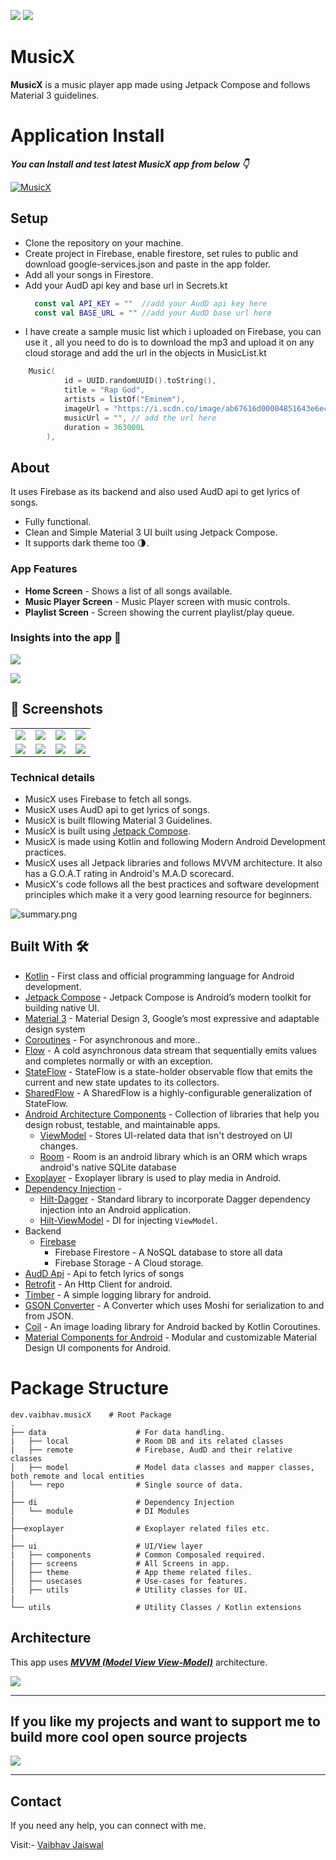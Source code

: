 ![](media/cover-light.png)
![](media/cover-dark.png)

# **MusicX** 

**MusicX** is a music player app made using Jetpack Compose and follows Material 3 guidelines.

# Application Install

***You can Install and test latest MusicX app from below 👇***

[![MusicX](https://img.shields.io/badge/MusicX✅-APK-red.svg?style=for-the-badge&logo=android)](https://github.com/Vaibhav2002/MusicX/releases/tag/v1.0.2)

## Setup
- Clone the repository on your machine.
- Create project in Firebase, enable firestore, set rules to public and download google-services.json and paste in the app folder.
- Add all your songs in Firestore.
- Add your AudD api key and base url in Secrets.kt
  ```kotlin
    const val API_KEY = ""  //add your AudD api key here
    const val BASE_URL = "" //add your AudD base url here
  ```
- I have create a sample music list which i uploaded on Firebase, you can use it , all you need to do is to download the mp3 and upload it on any cloud storage and add the url in the objects in MusicList.kt
```kotlin
    Music(
            id = UUID.randomUUID().toString(),
            title = "Rap God",
            artists = listOf("Eminem"),
            imageUrl = "https://i.scdn.co/image/ab67616d00004851643e6ecebab400d52574e4b2",
            musicUrl = "", // add the url here
            duration = 363000L
        ),
```

## About

It uses Firebase as its backend and also used AudD api to get lyrics of songs. 

- Fully functional.
- Clean and Simple Material 3 UI built using Jetpack Compose.
- It supports dark theme too 🌗.

### App Features

- **Home Screen** - Shows a list of all songs available.
- **Music Player Screen** - Music Player screen with music controls.
- **Playlist Screen** - Screen showing the current playlist/play queue.

### Insights into the app 🔎

![](media/design-light.png)


![](media/design-dark.png)

## 📸 Screenshots

|||||
|:----------------------------------------:|:-----------------------------------------:|:-----------------------------------------: |:-----------------------------------------: |
| ![](media/home-light.jpg) | ![](media/player-light.jpg) | ![](media/playlist-light.jpg) | ![](media/lyrics-light.jpg) |
| ![](media/home-dark.jpg) | ![](media/player-dark.jpg) | ![](media/playlist-dark.jpg) | ![](media/lyrics-dark.jpg) |


### Technical details 

- MusicX uses Firebase to fetch all songs.
- MusicX uses AudD api to get lyrics of songs.
- MusicX is built fllowing Material 3 Guidelines.
- MusicX is built using [Jetpack Compose](https://developer.android.com/jetpack/compose?gclid=CjwKCAiArOqOBhBmEiwAsgeLmUlv4dbl6KV3yBs7SXOpYReSF8DaG5yWJipHnkO-OEWgyMHgjn1BixoC8bUQAvD_BwE&gclsrc=aw.ds).
- MusicX is made using Kotlin and following Modern Android Development practices.
- MusicX uses all Jetpack libraries and follows MVVM architecture. It also has a G.O.A.T rating in Android's  M.A.D scorecard.
- MusicX's code follows all the best practices and software development principles which make it a very good learning resource for beginners.

![summary.png](media/summary.png)

## Built With 🛠
- [Kotlin](https://kotlinlang.org/) - First class and official programming language for Android development.
- [Jetpack Compose](https://developer.android.com/jetpack/compose?gclid=CjwKCAiArOqOBhBmEiwAsgeLmUlv4dbl6KV3yBs7SXOpYReSF8DaG5yWJipHnkO-OEWgyMHgjn1BixoC8bUQAvD_BwE&gclsrc=aw.ds) - Jetpack Compose is Android’s modern toolkit for building native UI.
- [Material 3](https://m3.material.io) - Material Design 3, Google’s most expressive and adaptable design system
- [Coroutines](https://kotlinlang.org/docs/reference/coroutines-overview.html) - For asynchronous and more..
- [Flow](https://kotlin.github.io/kotlinx.coroutines/kotlinx-coroutines-core/kotlinx.coroutines.flow/-flow/) - A cold asynchronous data stream that sequentially emits values and completes normally or with an exception.
 - [StateFlow](https://developer.android.com/kotlin/flow/stateflow-and-sharedflow) - StateFlow is a state-holder observable flow that emits the current and new state updates to its collectors.
 - [SharedFlow](https://developer.android.com/kotlin/flow/stateflow-and-sharedflow) - A SharedFlow is a highly-configurable generalization of StateFlow.
- [Android Architecture Components](https://developer.android.com/topic/libraries/architecture) - Collection of libraries that help you design robust, testable, and maintainable apps.
  - [ViewModel](https://developer.android.com/topic/libraries/architecture/viewmodel) - Stores UI-related data that isn't destroyed on UI changes. 
  - [Room](https://developer.android.com/training/data-storage/room) - Room is an android library which is an ORM which wraps android's native SQLite database
- [Exoplayer](https://exoplayer.dev) - Exoplayer library is used to play media in Android.
- [Dependency Injection](https://developer.android.com/training/dependency-injection) - 
  - [Hilt-Dagger](https://dagger.dev/hilt/) - Standard library to incorporate Dagger dependency injection into an Android application.
  - [Hilt-ViewModel](https://developer.android.com/training/dependency-injection/hilt-jetpack) - DI for injecting `ViewModel`.
- Backend
  - [Firebase](https://firebase.google.com)
    - Firebase Firestore - A NoSQL database to store all data
    - Firebase Storage - A Cloud storage.
- [AudD Api](https://audd.io) - Api to fetch lyrics of songs
- [Retrofit](https://github.com/square/retrofit) - An Http Client for android.
- [Timber](https://github.com/JakeWharton/timber) - A simple logging library for android.
- [GSON Converter](https://github.com/square/retrofit/tree/master/retrofit-converters/gson) - A Converter which uses Moshi for serialization to and from JSON.
- [Coil](https://github.com/coil-kt/coil) - An image loading library for Android backed by Kotlin Coroutines.
- [Material Components for Android](https://github.com/material-components/material-components-android) - Modular and customizable Material Design UI components for Android.

# Package Structure
    
    dev.vaibhav.musicX    # Root Package
    .
    ├── data                    # For data handling.
    |   ├── local               # Room DB and its related classes
    |   ├── remote              # Firebase, AudD and their relative classes
    │   ├── model               # Model data classes and mapper classes, both remote and local entities
    │   └── repo                # Single source of data.
    |
    ├── di                      # Dependency Injection             
    │   └── module              # DI Modules
    |
    ├──exoplayer                # Exoplayer related files etc.
    |
    ├── ui                      # UI/View layer
    |   ├── components          # Common Composaled required.
    |   ├── screens             # All Screens in app.    
    │   ├── theme               # App theme related files.
    │   ├── usecases            # Use-cases for features.
    |   ├── utils               # Utility classes for UI.
    |
    └── utils                   # Utility Classes / Kotlin extensions


## Architecture
This app uses [***MVVM (Model View View-Model)***](https://developer.android.com/jetpack/docs/guide#recommended-app-arch) architecture.

![](https://developer.android.com/topic/libraries/architecture/images/final-architecture.png)
  


---

## If you like my projects and want to support me to build more cool open source projects
  
<a href="https://www.buymeacoffee.com/VaibhavJaiswal"><img src="https://img.buymeacoffee.com/button-api/?text=Buy me a coffee&emoji=&slug=VaibhavJaiswal&button_colour=FFDD00&font_colour=000000&font_family=Cookie&outline_colour=000000&coffee_colour=ffffff"></a>

---

 ## Contact
If you need any help, you can connect with me.

Visit:- [Vaibhav Jaiswal](https://vaibhavjaiswal.vercel.app/#/)
  


